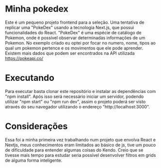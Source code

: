 # Minha pokedex

Este é um pequeno projeto frontend para a seleção. Uma tentativa de replicar uma "PokeDex" usando a tecnologia Next.js, que possui funcionalidades do React.
"PokeDex" é uma espécie de catálogo de Pokemon, onde é possível observar determinadas informações de um Pokemon. No exemplo criado eu optei por focar no numero, nome, tipos ao qual um pokemon pertence e os movimentos que ele pode aprender. Existem mais dados que podem ser encontrados na API utilizada https://pokeapi.co/

# Executando

Para executar basta clonar este repositório e instalar as dependências com "npm install". Após isso será necessário iniciar um servidor, podendo utilizar "npm start" ou "npm run dev", assim o projeto poderá ser visto através do seu navegador utilizando o endereço "http://localhost:3000".

# Considerações

Essa foi a minha primeira vez trabalhando num projeto que envolva React e Nextjs, meus conhecimentos eram limitados ao básico de js, tive um pouco de dificuldade para entender algumas coisas do Kendo. Creio que se tivesse mais tempo para estudar seria possível desenvolver filtros em grids de alguma forma inteligente.